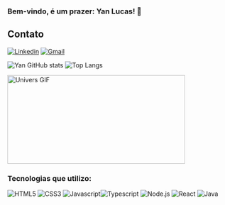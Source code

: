 
### Bem-vindo, é um prazer: Yan Lucas! 🌌

## Contato
[![Linkedin](https://img.shields.io/badge/LinkedIn-0077B5?style=for-the-badge&logo=linkedin&logoColor=white)](https://www.linkedin.com/in/yan-lucas-398a19267/)
[![Gmail](https://img.shields.io/badge/Gmail-D14836?style=for-the-badge&logo=gmail&logoColor=white)](mailto:yanlucascarvalho20@gmail.com) 

![Yan GitHub stats](https://github-readme-stats.vercel.app/api?username=YanLucass&show_icons=true&theme=tokyonight)
![Top Langs](https://github-readme-stats.vercel.app/api/top-langs/?username=YanLucass&layout=compact)

<div align="left">
  <img src="https://media.discordapp.net/attachments/686347332778065928/1165347626716250122/univers.gif?ex=6546858d&is=6534108d&hm=2524b46ea26b5948e0655894878fbb9b9d3cc8911b9f2ef7af06f6781ad58c0b&=" alt="Univers GIF" width="400" height="200">
</div>


### Tecnologias que utilizo:
<div>
<img src="https://img.shields.io/badge/HTML5-E34F26?style=for-the-badge&logo=html5&logoColor=white" alt="HTML5" style="display: inline-block;">
<img src="https://img.shields.io/badge/CSS3-1572B6?style=for-the-badge&logo=css3&logoColor=white" alt="CSS3" style="display: inline-block;">
<img src="https://img.shields.io/badge/JavaScript-F7DF1E?style=for-the-badge&logo=javascript&logoColor=black" alt="Javascript" style="display: inline-block;"><img src="https://img.shields.io/badge/TypeScript-007ACC?style=for-the-badge&logo=typescript&logoColor=white" alt="Typescript" style="display: inline-block;">
<img src="https://img.shields.io/badge/Node.js-43853D?style=for-the-badge&logo=node.js&logoColor=white" alt="Node.js" style="display: inline-block;">
<img src="https://img.shields.io/badge/React-20232A?style=for-the-badge&logo=react&logoColor=61DAFB" alt="React" style="display: inline-block;"> 
<img src="https://img.shields.io/badge/Java-ED8B00?style=for-the-badge&logo=openjdk&logoColor=white" alt="Java" style="display: inline-block;">
</div><br>
